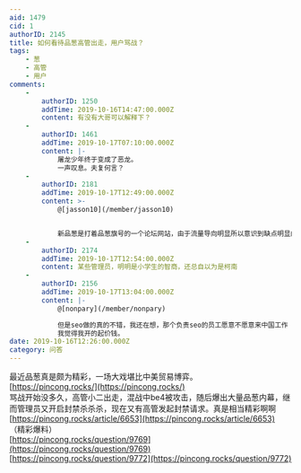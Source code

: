 ```yaml
---
aid: 1479
cid: 1
authorID: 2145
title: 如何看待品葱高管出走，用户骂战？
tags:
    - 葱
    - 高管
    - 用户
comments:
    -
        authorID: 1250
        addTime: 2019-10-16T14:47:00.000Z
        content: 有没有大哥可以解释下？
    -
        authorID: 1461
        addTime: 2019-10-17T07:10:00.000Z
        content: |-
            屠龙少年终于变成了恶龙。  
            一声叹息。夫复何言？
    -
        authorID: 2181
        addTime: 2019-10-17T12:49:00.000Z
        content: >-
            @[jasson10](/member/jasson10)


            新品葱是打着品葱旗号的一个论坛网站，由于流量导向明显所以意识到缺点明显的各位管理们纷纷选择转变为价值观导向，途中由于没人care别人那点私货但又想把自家私货推给别人所以开始互相茬。目前有一部分茬的憋气的管理正跑过来透口气，目测有机会还是要回去接着茬的。
    -
        authorID: 2174
        addTime: 2019-10-17T12:54:00.000Z
        content: 某些管理员，明明是小学生的智商，还总自以为是柯南
    -
        authorID: 2156
        addTime: 2019-10-17T13:04:00.000Z
        content: |-
            @[nonpary](/member/nonpary)

            但是seo做的真的不错，我还在想，那个负责seo的员工愿意不愿意来中国工作  
            我觉得我开的起价钱。
date: 2019-10-16T12:26:00.000Z
category: 问答
---
```


最近品葱真是颇为精彩，一场大戏堪比中美贸易博弈。  
[https://pincong.rocks/](https://pincong.rocks/)  
骂战开始没多久，高管小二出走，混战中be4被攻击，随后爆出大量品葱内幕，继而管理员又开启封禁杀杀杀，现在又有高管发起封禁请求。真是相当精彩啊啊  
[https://pincong.rocks/article/6653](https://pincong.rocks/article/6653) （精彩爆料）  
[https://pincong.rocks/question/9769](https://pincong.rocks/question/9769)  
[https://pincong.rocks/question/9772](https://pincong.rocks/question/9772)
